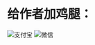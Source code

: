 # 给作者加鸡腿：
![支付宝](/../../Images/blob/main/%E5%BE%AE%E4%BF%A1.png)
![微信](/../../Images/blob/main/%E6%94%AF%E4%BB%98%E5%AE%9D.jpg)
